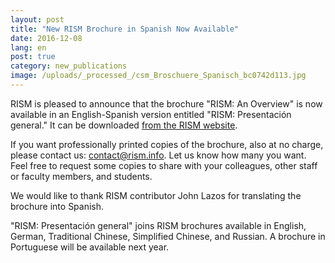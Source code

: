 ```yaml
---
layout: post
title: "New RISM Brochure in Spanish Now Available"
date: 2016-12-08
lang: en
post: true
category: new_publications
image: /uploads/_processed_/csm_Broschuere_Spanisch_bc0742d113.jpg
---
```





RISM is pleased to announce that the brochure "RISM: An Overview" is now available in an English-Spanish version entitled "RISM: Presentación general." It can be downloaded [from the RISM website](/publications/brochures.html "Opens internal link in current window").

If you want professionally printed copies of the brochure, also at no charge, please contact us: [contact@rism.info](mailto:contact@rism.info "Opens window for sending email"). Let us know how many you want. Feel free to request some copies to share with your colleagues, other staff or faculty members, and students.

We would like to thank RISM contributor John Lazos for translating the brochure into Spanish.

"RISM: Presentación general" joins RISM brochures available in English, German, Traditional Chinese, Simplified Chinese, and Russian. A brochure in Portuguese will be available next year.





<script type="text/javascript">var switchTo5x=true;</script><script type="text/javascript" src="http://w.sharethis.com/button/buttons.js"></script><script type="text/javascript">stLight.options({publisher: "9b601438-1ce1-49d8-bfd7-9cff5df54c17", doNotHash: false, doNotCopy: false, hashAddressBar: false});</script>






